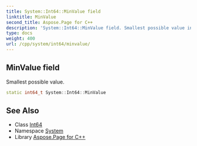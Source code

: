 ```yaml
---
title: System::Int64::MinValue field
linktitle: MinValue
second_title: Aspose.Page for C++
description: 'System::Int64::MinValue field. Smallest possible value in C++.'
type: docs
weight: 400
url: /cpp/system/int64/minvalue/
---
```

## MinValue field


Smallest possible value.

```cpp
static int64_t System::Int64::MinValue
```

## See Also

* Class [Int64](../)
* Namespace [System](../../)
* Library [Aspose.Page for C++](../../../)

